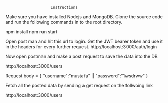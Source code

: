                         Instructions

Make sure you have installed Nodejs and MongoDB.
Clone the source code and run the following commands in to the root directory. 

npm install 
npm run start

Open post man and hit this url to login. Get the JWT bearer token and use it in the headers for every further request.
http://localhost:3000/auth/login 

Now open postman and make a post request to save the data into the DB

http://localhost:3000/users


Request body = {
               	"username":"mustafa"  ||  "password":"1wsdrww"
               }
               
               
Fetch all the posted data by sending a get request on the follwoing link 

http://localhost:3000/users
